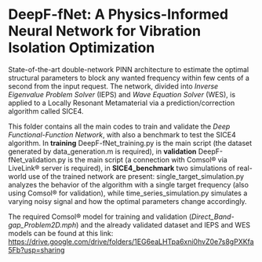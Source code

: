 # DeepF-fNet: A Physics-Informed Neural Network for Vibration Isolation Optimization
State-of-the-art double-network PINN architecture to estimate the optimal structural parameters to block any wanted frequency within few cents of a second from the input request. The network, divided into <i>Inverse Eigenvalue Problem Solver</i> (IEPS) and <i>Wave Equation Solver</i> (WES), is applied to a Locally Resonant Metamaterial via a prediction/correction algorithm called SICE4.

This folder contains all the main codes to train and validate the <i>Deep Functional-Function Network</i>, with also a benchmark to test the SICE4 algorithm. In <strong>training</strong> DeepF-fNet_training.py is the main script (the dataset generated by data_generation.m is required), in <strong>validation</strong> DeepF-fNet_validation.py is the main script (a connection with Comsol&reg; via LiveLink&reg; server is required), in <strong>SICE4_benchmark</strong> two simulations of real-world use of the trained network are present: single_target_simulation.py analyzes the behavior of the algorithm with a single target frequency (also using Comsol&reg; for validation), while time_series_simulation.py simulates a varying noisy signal and how the optimal parameters change accordingly.

The required Comsol&reg; model for training and validation (<i>Direct_Band-gap_Problem2D.mph</i>) and the already validated dataset and IEPS and WES models can be found at this link: <a>https://drive.google.com/drive/folders/1EG6eaLHTpa6xni0hvZ0e7s8gPXKfa5Fb?usp=sharing</a>
